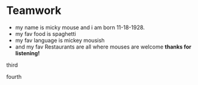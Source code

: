 # Teamwork
- my name is micky mouse and i am born 11-18-1928.
- my fav food is spaghetti
- my fav language is mickey mousish
- and my fav Restaurants are all where mouses are welcome
**thanks for listening!**

third

fourth